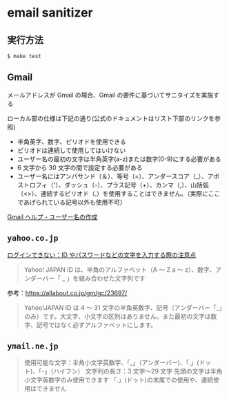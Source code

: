 # email sanitizer

## 実行方法

`$ make test`

## Gmail

メールアドレスが Gmail の場合、Gmail の要件に基づいてサニタイズを実施する

ローカル部の仕様は下記の通り(公式のドキュメントはリスト下部のリンクを参照)

- 半角英字、数字、ピリオドを使用できる
- ピリオドは連続して使用してはいけない
- ユーザー名の最初の文字は半角英字(a-z)または数字(0-9)にする必要がある
- 6 文字から 30 文字の間で設定する必要がある
- ユーザー名にはアンパサンド（＆）、等号（=）、アンダースコア（\_）、アポストロフィ（'）、ダッシュ（-）、プラス記号（+）、カンマ（,）、山括弧（<>）、連続するピリオド（.）を使用することはできません。（実際にここであげられている記号以外も使用不可）

[Gmail ヘルプ - ユーザー名の作成](https://support.google.com/mail/answer/9211434?hl=ja#:~:text=%E3%83%A6%E3%83%BC%E3%82%B6%E3%83%BC%E5%90%8D%E3%81%AB%E3%81%AF%E3%82%A2%E3%83%AB%E3%83%95%E3%82%A1%E3%83%99%E3%83%83%E3%83%88,%E4%BD%BF%E7%94%A8%E3%81%99%E3%82%8B%E3%81%93%E3%81%A8%E3%81%AF%E3%81%A7%E3%81%8D%E3%81%BE%E3%81%9B%E3%82%93%E3%80%82)

## `yahoo.co.jp`

[ログインできない：ID やパスワードなどの文字を入力する際の注意点](https://support.yahoo-net.jp/PccLogin/s/article/H000004668)

> Yahoo! JAPAN ID は、半角のアルファベット（A ～ Z a ～ z）、数字、アンダーバー「 \_ 」を組み合わせた文字列です

参考：https://allabout.co.jp/gm/gc/23697/

> Yahoo!JAPAN ID は 4 ～ 31 文字の半角英数字、記号（アンダーバー「\_」のみ）です。大文字、小文字の区別はありません。また最初の文字は数字、記号ではなく必ずアルファベットにします。

## `ymail.ne.jp`

> 使用可能な文字：半角小文字英数字、「\_」（アンダーバー)、「.」(ドット)、「-」（ハイフン）
> 文字列の長さ：3 文字〜29 文字
> 先頭の文字は半角小文字英数字のみ使用できます
> 「.」(ドット)の末尾での使用や、連続使用はできません

